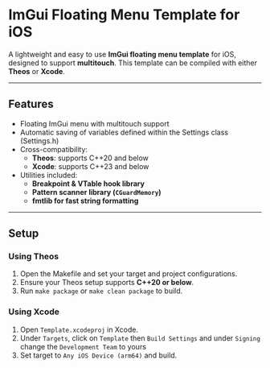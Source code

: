 # ImGui Floating Menu Template for iOS

A lightweight and easy to use **ImGui floating menu template** for iOS, designed to support **multitouch**. This template can be compiled with either **Theos** or **Xcode**.

---

## Features

- Floating ImGui menu with multitouch support
- Automatic saving of variables defined within the Settings class (Settings.h)
- Cross-compatibility:
  - **Theos**: supports C++20 and below  
  - **Xcode**: supports C++23 and below  
- Utilities included:
  - **Breakpoint & VTable hook library**  
  - **Pattern scanner library (`CGuardMemory`)**
  - **fmtlib for fast string formatting**

---

## Setup

### Using Theos

1. Open the Makefile and set your target and project configurations.  
2. Ensure your Theos setup supports **C++20 or below**.  
3. Run `make package` or `make clean package` to build.

### Using Xcode

1. Open `Template.xcodeproj` in Xcode.
2. Under `Targets`, click on `Template` then `Build Settings` and under `Signing` change the `Development Team` to yours 
4. Set target to `Any iOS Device (arm64)` and build.

